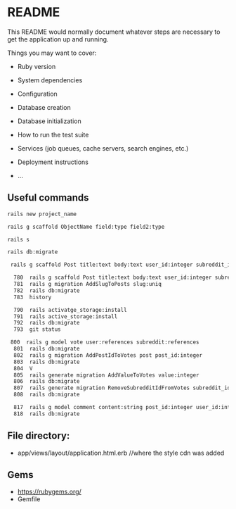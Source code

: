 # README

This README would normally document whatever steps are necessary to get the
application up and running.

Things you may want to cover:

* Ruby version

* System dependencies

* Configuration

* Database creation

* Database initialization

* How to run the test suite

* Services (job queues, cache servers, search engines, etc.)

* Deployment instructions

* ...

## Useful commands
```bash
rails new project_name

rails g scaffold ObjectName field:type field2:type

rails s

rails db:migrate

 rails g scaffold Post title:text body:text user_id:integer subreddit_id:integer

  780  rails g scaffold Post title:text body:text user_id:integer subreddit_id:integer
  781  rails g migration AddSlugToPosts slug:uniq 
  782  rails db:migrate
  783  history

  790  rails activatge_storage:install
  791  rails active_storage:install
  792  rails db:migrate
  793  git status

 800  rails g model vote user:references subreddit:references
  801  rails db:migrate
  802  rails g migration AddPostIdToVotes post post_id:integer
  803  rails db:migrate
  804  V
  805  rails generate migration AddValueToVotes value:integer
  806  rails db:migrate
  807  rails generate migration RemoveSubredditIdFromVotes subreddit_id:integer
  808  rails db:migrate

  817  rails g model comment content:string post_id:integer user_id:integer
  818  rails db:migrate

```
## File directory:

- app/views/layout/application.html.erb //where the style cdn was added

## Gems 
- https://rubygems.org/ 
- Gemfile
